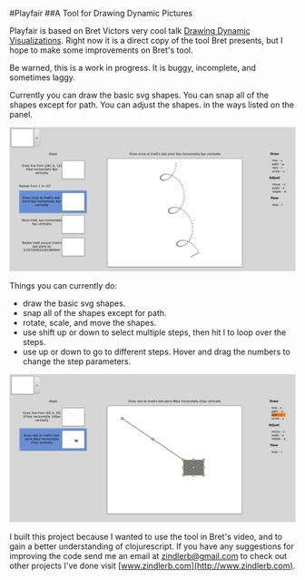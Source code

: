 #Playfair
##A Tool for Drawing Dynamic Pictures

Playfair is based on Bret Victors very cool talk [Drawing Dynamic Visualizations](https://vimeo.com/66085662).
Right now it is a direct copy of the tool Bret presents, but I hope to make some improvements on Bret's tool.

Be warned, this is a work in progress. It is buggy, incomplete, and sometimes laggy.

Currently you can draw the basic svg shapes. You can snap all of the shapes except for path. You can adjust the shapes. in the ways listed on the panel.

![alt tag](pictures/twirl.png)

Things you can currently do:

- draw the basic svg shapes.
- snap all of the shapes except for path.
- rotate, scale, and move the shapes.
- use shift up or down to select multiple steps, then hit l to loop over the steps.
- use up or down to go to different steps. Hover and drag the numbers to change the step parameters.

![alt tag](pictures/snap.png)

I built this project because I wanted to use the tool in Bret's video, and to gain a better understanding of clojurescript. If you have any suggestions for improving the code send me an email at zindlerb@gmail.com to check out other projects I've done visit [www.zindlerb.com](http://www.zindlerb.com).
